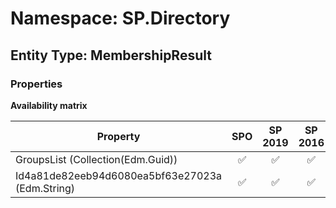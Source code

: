 # Namespace: SP.Directory

## Entity Type: MembershipResult

### Properties

**Availability matrix**

Property | SPO | SP 2019 | SP 2016 | SP 2013
----------|:---:|:-------:|:-------:|:-------
GroupsList (Collection(Edm.Guid)) | ✅ | ✅ | ✅ | ❌
Id4a81de82eeb94d6080ea5bf63e27023a (Edm.String) | ✅ | ✅ | ✅ | ❌
